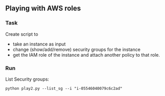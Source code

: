 ## Playing with AWS roles

### Task
Create script to
- take an instance as input 
- change (show/add/remove) security groups for the instance
- get the IAM role of the instance and attach another policy to that role.

### Run 

List Security groups:

    python play2.py --list_sg --i "i-05546040079c6c2ad"
    
    